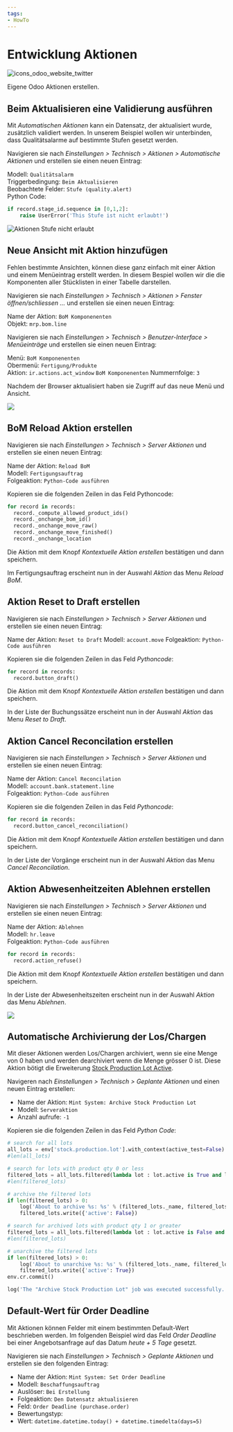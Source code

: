 ```yaml
---
tags:
- HowTo
---
```

# Entwicklung Aktionen
![icons_odoo_website_twitter](assets/icons_odoo_website_twitter.png)

Eigene Odoo Aktionen erstellen.

## Beim Aktualisieren eine Validierung ausführen

Mit *Automatischen Aktionen* kann ein Datensatz, der aktualisiert wurde, zusätzlich validiert werden. In unserem Beispiel wollen wir unterbinden, dass Qualitätsalarme auf bestimmte Stufen gesetzt werden.

Navigieren sie nach *Einstellungen > Technisch > Aktionen > Automatische Aktionen* und erstellen sie einen neuen Eintrag:

Modell: `Qualitätsalarm`\
Triggerbedingung: `Beim Aktualisieren`\
Beobachtete Felder: `Stufe (quality.alert)`\
Python Code:

```py
if record.stage_id.sequence in [0,1,2]:
	raise UserError('This Stufe ist nicht erlaubt!')
```

![Aktionen Stufe nicht erlaubt](assets/Aktionen%20Stufe%20nicht%20erlaubt.gif)

## Neue Ansicht mit Aktion hinzufügen

Fehlen bestimmte Ansichten, können diese ganz einfach mit einer Aktion und einem Menüeintrag erstellt werden. In diesem Bespiel wollen wir die die Komponenten aller Stücklisten in einer Tabelle darstellen.

Navigieren sie nach *Einstellungen > Technisch > Aktionen > Fenster öffnen/schliessen ...* und erstellen sie einen neuen Eintrag:

Name der Aktion: `BoM Komponenenten`\
Objekt: `mrp.bom.line`

Navigieren sie nach *Einstellungen > Technisch > Benutzer-Interface > Menüeinträge* und erstellen sie einen neuen Eintrag:

Menü: `BoM Komponenenten`\
Obermenü: `Fertigung/Produkte`\
Aktion: `ir.actions.act_window` `BoM Komponenenten`
Nummernfolge: `3`

Nachdem der Browser aktualisiert haben sie Zugriff auf das neue Menü und Ansicht.

![](assets/Aktionen%20neue%20Ansicht.png)

## BoM Reload Aktion erstellen

Navigieren sie nach *Einstellungen > Technisch > Server Aktionen* und erstellen sie einen neuen Eintrag:

Name der Aktion: `Reload BoM`\
Modell: `Fertigungsauftrag`\
Folgeaktion: `Python-Code ausführen`

Kopieren sie die folgenden Zeilen in das Feld Pythoncode:
```py
for record in records:  
  record._compute_allowed_product_ids()  
  record._onchange_bom_id()  
  record._onchange_move_raw()  
  record._onchange_move_finished()  
  record._onchange_location
```

Die Aktion mit dem Knopf *Kontextuelle Aktion erstellen* bestätigen und dann speichern.

Im Fertigungsauftrag erscheint nun in der Auswahl *Aktion* das Menu *Reload BoM*.

## Aktion Reset to Draft erstellen

Navigieren sie nach *Einstellungen > Technisch > Server Aktionen* und erstellen sie einen neuen Eintrag:

Name der Aktion: `Reset to Draft`
Modell: `account.move`
Folgeaktion: `Python-Code ausführen`

Kopieren sie die folgenden Zeilen in das Feld *Pythoncode*:

```py
for record in records:  
  record.button_draft()
```

Die Aktion mit dem Knopf *Kontextuelle Aktion erstellen* bestätigen und dann speichern.

In der Liste der Buchungssätze erscheint nun in der Auswahl *Aktion* das Menu *Reset to Draft*.

## Aktion Cancel Reconcilation erstellen

Navigieren sie nach *Einstellungen > Technisch > Server Aktionen* und erstellen sie einen neuen Eintrag:

Name der Aktion: `Cancel Reconcilation`\
Modell: `account.bank.statement.line`\
Folgeaktion: `Python-Code ausführen`

Kopieren sie die folgenden Zeilen in das Feld *Pythoncode*:

```py
for record in records:  
  record.button_cancel_reconciliation()
```

Die Aktion mit dem Knopf *Kontextuelle Aktion erstellen* bestätigen und dann speichern.

In der Liste der Vorgänge erscheint nun in der Auswahl *Aktion* das Menu *Cancel Reconcilation*.

## Aktion Abwesenheitzeiten Ablehnen erstellen

Navigieren sie nach *Einstellungen > Technisch > Server Aktionen* und erstellen sie einen neuen Eintrag:

Name der Aktion: `Ablehnen`\
Modell: `hr.leave`\
Folgeaktion: `Python-Code ausführen`

```py
for record in records:  
  record.action_refuse()
```

Die Aktion mit dem Knopf *Kontextuelle Aktion erstellen* bestätigen und dann speichern.

In der Liste der Abwesenheitszeiten erscheint nun in der Auswahl *Aktion* das Menu *Ablehnen*.

![](assets/Aktionen%20Abwesenheitszeiten%20Ablehnen.png)

## Automatische Archivierung der Los/Chargen

Mit dieser Aktionen werden Los/Chargen archiviert, wenn sie eine Menge von 0 haben und werden dearchiviert wenn die Menge grösser 0 ist. Diese Aktion bötigt die Erweiterung [Stock Production Lot Active](Stock-Production-Lot-Active.md).

Navigeren nach *Einstellungen > Technisch > Geplante Aktionen* und einen neuen Eintrag erstellen:

* Name der Aktion: `Mint System: Archive Stock Production Lot`
* Modell: `Serveraktion`
* Anzahl aufrufe: `-1`

Kopieren sie die folgenden Zeilen in das Feld *Python Code*:

```py
# search for all lots
all_lots = env['stock.production.lot'].with_context(active_test=False).search([])
#len(all_lots)

# search for lots with product qty 0 or less
filtered_lots = all_lots.filtered(lambda lot : lot.active is True and lot.product_qty < 1)
#len(filtered_lots)

# archive the filtered lots
if len(filtered_lots) > 0:
    log('About to archive %s: %s' % (filtered_lots._name, filtered_lots.ids))
    filtered_lots.write({'active': False})

# search for archived lots with product qty 1 or greater
filtered_lots = all_lots.filtered(lambda lot : lot.active is False and lot.product_qty > 0)
#len(filtered_lots)

# unarchive the filtered lots
if len(filtered_lots) > 0:
    log('About to unarchive %s: %s' % (filtered_lots._name, filtered_lots.ids))
    filtered_lots.write({'active': True})
env.cr.commit()

log('The "Archive Stock Production Lot" job was executed successfully.', level='info')
```


## Default-Wert für Order Deadline 

Mit Aktionen können Felder mit einem bestimmten Default-Wert beschrieben werden. Im folgenden Beispiel wird das Feld *Order Deadline* bei einer Angebotsanfrage auf das Datum *heute + 5 Tage* gesetzt.

Navigieren sie nach *Einstellungen > Technisch > Geplante Aktionen* und erstellen sie den folgenden Eintrag:

* Name der Aktion: `Mint System: Set Order Deadline`
* Modell: `Beschaffungsauftrag`
* Auslöser: `Bei Erstellung`
* Folgeaktion: `Den Datensatz aktualisieren`
* Feld: `Order Deadline (purchase.order)`
* Bewertungstyp: 
* Wert: `datetime.datetime.today() + datetime.timedelta(days=5)`

